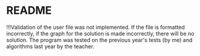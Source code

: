 # README 
!!!Validation of the user file was not implemented. If the file is formatted incorrectly, if the graph for the solution is made incorrectly, there will be no solution.
The program was tested on the previous year's tests (by me) and algorithms last year by the teacher.
